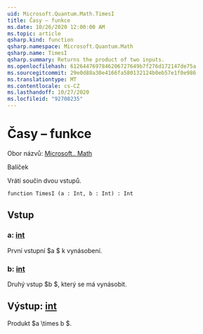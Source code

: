 ```yaml
---
uid: Microsoft.Quantum.Math.TimesI
title: Časy – funkce
ms.date: 10/26/2020 12:00:00 AM
ms.topic: article
qsharp.kind: function
qsharp.namespace: Microsoft.Quantum.Math
qsharp.name: TimesI
qsharp.summary: Returns the product of two inputs.
ms.openlocfilehash: 6126447697846206727649b7f276d172147de75a
ms.sourcegitcommit: 29e0d88a30e4166fa580132124b0eb57e1f0e986
ms.translationtype: MT
ms.contentlocale: cs-CZ
ms.lasthandoff: 10/27/2020
ms.locfileid: "92708235"
---
```

# <a name="timesi-function"></a>Časy – funkce

Obor názvů: [Microsoft.. Math](xref:Microsoft.Quantum.Math)

Balíček [](https://nuget.org/packages/)


Vrátí součin dvou vstupů.

```qsharp
function TimesI (a : Int, b : Int) : Int
```


## <a name="input"></a>Vstup

### <a name="a--int"></a>a: [int](xref:microsoft.quantum.lang-ref.int)

První vstupní $a $ k vynásobení.


### <a name="b--int"></a>b: [int](xref:microsoft.quantum.lang-ref.int)

Druhý vstup $b $, který se má vynásobit.



## <a name="output--int"></a>Výstup: [int](xref:microsoft.quantum.lang-ref.int)

Produkt $a \times b $.